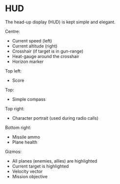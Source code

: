 # HUD

The head-up display (HUD) is kept simple and elegant.

Centre:
  - Current speed (left)
  - Current altitude (right)
  - Crosshair (if target is in gun-range)
  - Heat-gauge around the crosshair
  - Horizon marker

Top left:
  - Score

Top:
  - Simple compass

Top right:
  - Character portrait (used during radio calls)

Bottom right:
  - Missile ammo
  - Plane health

Gizmos:
  - All planes (enemies, allies) are highlighted
  - Current target is highlighted
  - Velocity vector
  - Mission objective
